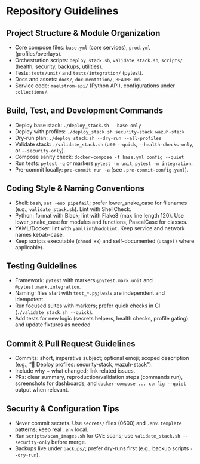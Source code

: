 # Repository Guidelines

## Project Structure & Module Organization
- Core compose files: `base.yml` (core services), `prod.yml` (profiles/overlays).
- Orchestration scripts: `deploy_stack.sh`, `validate_stack.sh`, `scripts/` (health, security, backups, utilities).
- Tests: `tests/unit/` and `tests/integration/` (pytest).
- Docs and assets: `docs/`, `documentation/`, `README.md`.
- Service code: `maelstrom-api/` (Python API), configurations under `collections/`.

## Build, Test, and Development Commands
- Deploy base stack: `./deploy_stack.sh --base-only`
- Deploy with profiles: `./deploy_stack.sh security-stack wazuh-stack`
- Dry-run plan: `./deploy_stack.sh --dry-run --all-profiles`
- Validate stack: `./validate_stack.sh` (use `--quick`, `--health-checks-only`, or `--security-only`).
- Compose sanity check: `docker-compose -f base.yml config --quiet`
- Run tests: `pytest -q` or markers `pytest -m unit`, `pytest -m integration`.
- Pre-commit locally: `pre-commit run -a` (see `.pre-commit-config.yaml`).

## Coding Style & Naming Conventions
- Shell: `bash`, `set -euo pipefail`; prefer lower_snake_case for filenames (e.g., `validate_stack.sh`). Lint with ShellCheck.
- Python: format with Black; lint with Flake8 (max line length 120). Use lower_snake_case for modules and functions, PascalCase for classes.
- YAML/Docker: lint with `yamllint`/`hadolint`. Keep service and network names kebab-case.
- Keep scripts executable (`chmod +x`) and self-documented (`usage()` where applicable).

## Testing Guidelines
- Framework: `pytest` with markers `@pytest.mark.unit` and `@pytest.mark.integration`.
- Naming: files start with `test_*.py`; tests are independent and idempotent.
- Run focused suites with markers; prefer quick checks in CI (`./validate_stack.sh --quick`).
- Add tests for new logic (secrets helpers, health checks, profile gating) and update fixtures as needed.

## Commit & Pull Request Guidelines
- Commits: short, imperative subject; optional emoji; scoped description (e.g., “🚀 Deploy profiles: security-stack, wazuh-stack”).
- Include why + what changed; link related issues.
- PRs: clear summary, reproduction/validation steps (commands run), screenshots for dashboards, and `docker-compose ... config --quiet` output when relevant.

## Security & Configuration Tips
- Never commit secrets. Use `secrets/` files (0600) and `.env.template` patterns; keep real `.env` local.
- Run `scripts/scan_images.sh` for CVE scans; use `validate_stack.sh --security-only` before merge.
- Backups live under `backups/`; prefer dry-runs first (e.g., backup scripts `--dry-run`).
